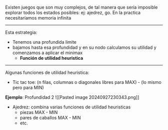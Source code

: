 Existen juegos que son muy complejos, de tal manera que sería imposible explorar todos los estados posibles: ej: ajedrez, go. En la practica necesitaríamos memoria infinita

---
Esta estrategia:
+ Tenemos una profundida limite
+ bajamos hasta esa profundidad y en su nodo calculamos su utilidad y comenzamos a aplicar el minimax
	+ **Función de utilidad heuristica**

---
Algunas funciones de utilidad heuristica:
+ Tic tac toe: (n filas, columnas o diagonales libres para MAX) - (lo mismo pero para MIN)

**Ejemplo**: Profundidad 2
![[Pasted image 20240927230343.png]]

+ Ajedrez: combina varias funciones de utilidad heuristicas
	+ piezas MAX - MIN
	+ pares de caballos MAX - MIN
	+ etc.